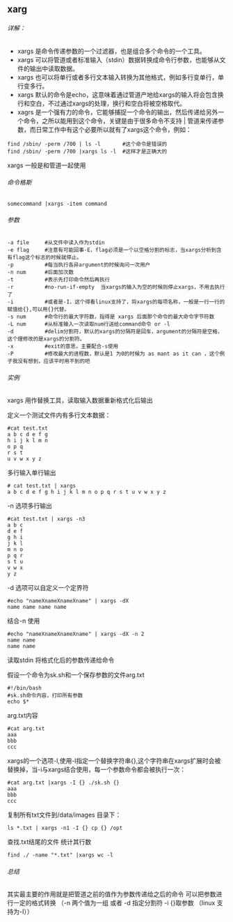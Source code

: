 ## xarg

###### 详解：

- xargs 是命令传递参数的一个过滤器，也是组合多个命令的一个工具。
- xargs 可以将管道或者标准输入（stdin）数据转换成命令行参数，也能够从文件的输出中读取数据。
- xargs 也可以将单行或者多行文本输入转换为其他格式，例如多行变单行，单行变多行。
- xargs 默认的命令是echo，这意味着通过管道产地给xargs的输入将会包含换行和空白，不过通过xargs的处理，换行和空白将被空格取代。
- xagrs 是一个强有力的命令，它能够捕捉一个命令的输出，然后传递给另外一个命令，之所以能用到这个命令，关键是由于很多命令不支持 | 管道来传递参数，而日常工作中有这个必要所以就有了xargs这个命令，例如：

```shell
find /sbin/ -perm /700 | ls -l       #这个命令是错误的
find /sbin/ -perm /700 |xargs ls -l  #这样才是正确大的
```

xargs 一般是和管道一起使用

###### 命令格斯

```shell
somecommand |xargs -item command
```

###### 参数

```shell
-a file		#从文件中读入作为stdin
-e flag		#注意有可能回事-E，flag必须是一个以空格分割的标志，当xargs分析到含有flag这个标志的时候就停止。
-p		    #每当执行各异argument的时候询问一次用户
-n num		#后面加次数
-t		    #表示先打印命令然后再执行
-r 		    #no-run-if-empty  当xargs的输入为空的时候则停止xargs，不用去执行了
-i		    #或者是-I，这个得看linux支持了，将xargs的每项名称，一般是一行一行的赋值给{},可以用{}代替。
-s num		#命令行的最大字符数，指得是 xargs 后面那个命令的最大命令字节符数
-L num		#从标准输入一次读取num行送给command命令 or -l
-d 		    #delim分割符，默认的xargs的分隔符是回车，argument的分隔符是空格，这个理修改的是xargs的分割符。
-x		    #exit的意思，主要配合-s使用
-P		    #修改最大的进程数，默认是1 为0的时候为 as mant as it can ，这个例子我没有想到，应该平时用不到的吧
```

###### 实例

xargs 用作替换工具，读取输入数据重新格式化后输出

定义一个测试文件内有多行文本数据：

```shell
#cat test.txt
a b c d e f g
h i j k l m n
o p q
r s t
u v w x y z
```

多行输入单行输出

```shell
# cat test.txt | xargs
a b c d e f g h i j k l m n o p q r s t u v w x y z
```

-n 选项多行输出

```shell
#cat test.txt | xargs -n3
a b c
d e f
g h i
j k l
m n o
p q r
s t u
v w x
y z
```

-d 选项可以自定义一个定界符

```shell
#echo "nameXnameXnameXname" | xargs -dX
name name name name

```

结合-n 使用

```shell
#echo "nameXnameXnameXname" | xargs -dX -n 2 
name name
name name

```

读取stdin 将格式化后的参数传递给命令

假设一个命令为sk.sh和一个保存参数的文件arg.txt

```shell
#!/bin/bash
#sk.sh命令内容，打印所有参数 
echo $*
```

arg.txt内容

```shell
#cat arg.txt
aaa
bbb
ccc
```

xargs的一个选项-l,使用-l指定一个替换字符串{},这个字符串在xargs扩展时会被替换掉，当-i与xargs结合使用，每一个参数命令都会被执行一次：

```shell
#cat arg.txt |xargs -I {} ./sk.sh {}
aaa
bbb
ccc
```

复制所有txt文件到/data/images 目录下：

```shell
ls *.txt | xargs -n1 -I {} cp {} /opt
```

查找.txt结尾的文件 统计其行数

```shell
find ./ -name "*.txt" |xargs wc -l
```

###### 总结

其实最主要的作用就是把管道之前的值作为参数传递给之后的命令  可以把参数进行一定的格式转换 （-n 两个值为一组  或者 -d 指定分割符 -i {}取参数 （linux 支持为-I））